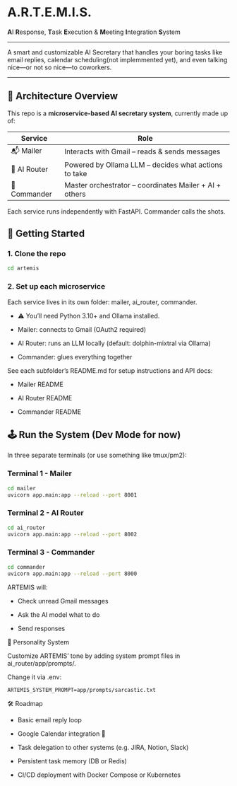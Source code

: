 # A.R.T.E.M.I.S.
**A**I **R**esponse, **T**ask **E**xecution & **M**eeting **I**ntegration **S**ystem

---

A smart and customizable AI Secretary that handles your boring tasks like email replies, calendar scheduling(not implemmented yet), and even talking nice—or not so nice—to coworkers.

---

## 🧱 Architecture Overview

This repo is a **microservice-based AI secretary system**, currently made up of:

| Service      | Role                                                         |
|--------------|--------------------------------------------------------------|
| 📬 Mailer     | Interacts with Gmail – reads & sends messages                     |
| 🧠 AI Router  | Powered by Ollama LLM – decides what actions to take        |
| 🧩 Commander  | Master orchestrator – coordinates Mailer + AI + others      |

Each service runs independently with FastAPI. Commander calls the shots.

## 🚀 Getting Started

### 1. Clone the repo

```bash
cd artemis
```
### 2. Set up each microservice

Each service lives in its own folder: mailer, ai_router, commander.

  - ⚠️ You’ll need Python 3.10+ and Ollama installed.
  
  - Mailer: connects to Gmail (OAuth2 required)
  
  - AI Router: runs an LLM locally (default: dolphin-mixtral via Ollama)
  
  - Commander: glues everything together

See each subfolder’s README.md for setup instructions and API docs:

  - Mailer README

  - AI Router README

  - Commander README

## 🕹️ Run the System (Dev Mode for now)

In three separate terminals (or use something like tmux/pm2):

### Terminal 1 - Mailer
```bash
cd mailer
uvicorn app.main:app --reload --port 8001
```
### Terminal 2 - AI Router
```bash
cd ai_router
uvicorn app.main:app --reload --port 8002
```
### Terminal 3 - Commander
```bash
cd commander
uvicorn app.main:app --reload --port 8000
```

ARTEMIS will:

  - Check unread Gmail messages

  - Ask the AI model what to do

  - Send responses

🧠 Personality System

Customize ARTEMIS’ tone by adding system prompt files in ai_router/app/prompts/.

Change it via .env:

```env
ARTEMIS_SYSTEM_PROMPT=app/prompts/sarcastic.txt
```
🛠️ Roadmap

- Basic email reply loop

- Google Calendar integration 📅

- Task delegation to other systems (e.g. JIRA, Notion, Slack)

- Persistent task memory (DB or Redis)

- CI/CD deployment with Docker Compose or Kubernetes
